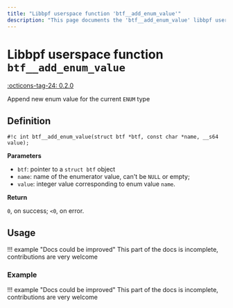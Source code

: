 ```yaml
---
title: "Libbpf userspace function 'btf__add_enum_value'"
description: "This page documents the 'btf__add_enum_value' libbpf userspace function, including its definition, usage, and examples."
---
```

# Libbpf userspace function `btf__add_enum_value`

<!-- [LIBBPF_TAG] -->
[:octicons-tag-24: 0.2.0](https://github.com/libbpf/libbpf/releases/tag/v0.2.0)
<!-- [/LIBBPF_TAG] -->

Append new enum value for the current `ENUM` type

## Definition

`#!c int btf__add_enum_value(struct btf *btf, const char *name, __s64 value);`

**Parameters**

- `btf`: pointer to a `struct btf` object
- `name`: name of the enumerator value, can't be `NULL` or empty;
- `value`: integer value corresponding to enum value `name`.

**Return**

`0`, on success; `<0`, on error.

## Usage

!!! example "Docs could be improved"
    This part of the docs is incomplete, contributions are very welcome

### Example

!!! example "Docs could be improved"
    This part of the docs is incomplete, contributions are very welcome
